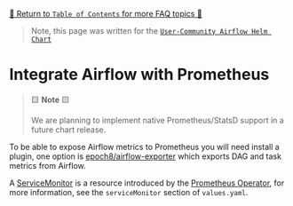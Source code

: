[🔗 Return to `Table of Contents` for more FAQ topics 🔗](https://github.com/airflow-helm/charts/tree/main/charts/airflow#frequently-asked-questions)

> Note, this page was written for the [`User-Community Airflow Helm Chart`](https://github.com/airflow-helm/charts/tree/main/charts/airflow)

# Integrate Airflow with Prometheus

> 🟨 __Note__ 🟨
>
> We are planning to implement native Prometheus/StatsD support in a future chart release.

To be able to expose Airflow metrics to Prometheus you will need install a plugin,
one option is [epoch8/airflow-exporter](https://github.com/epoch8/airflow-exporter) which exports DAG and task metrics from Airflow.

A [ServiceMonitor](https://github.com/prometheus-operator/prometheus-operator/blob/master/Documentation/api.md#servicemonitor)
is a resource introduced by the [Prometheus Operator](https://github.com/prometheus-operator/prometheus-operator),
for more information, see the `serviceMonitor` section of `values.yaml`.

